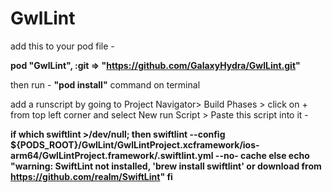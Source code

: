 # GwlLint

add this to your pod file -

**pod "GwlLint", :git => "https://github.com/GalaxyHydra/GwlLint.git"**

then run - **"pod install"** command on terminal

add a runscript by going to Project Navigator> Build Phases > click on + from top left corner and select New run Script > Paste this script into it - 


**if which swiftlint >/dev/null; then
  swiftlint --config ${PODS_ROOT}/GwlLint/GwlLintProject.xcframework/ios-arm64/GwlLintProject.framework/.swiftlint.yml --no-  cache
else
  echo "warning: SwiftLint not installed, 'brew install swiftlint' or download from https://github.com/realm/SwiftLint"
fi**
